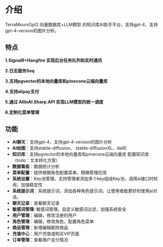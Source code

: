 # 介绍

TerraMoursGpt2 向量数据库+LLM模型 的知识库AI助手平台，支持gpt-4，支持gpt-4-version的图片分析。

## 特点

**1.SignalR+Hangfire 实现后台任务队列和实时通讯**

**2.日志服务Seq**

**3.支持pgvector的本地向量库和pinecone云端向量库**

**4.支持alipay支付**

**5.通过 AllInAI.Sharp.API 实现LLM模型的统一调度**

**6.定制化菜单管理**



## 功能

- **AI聊天**：支持gpt-4，支持gpt-4-version的图片分析
- **AI绘图**：支持stable-diffusion、 stable-diffusionXL、dallE
- **知识库**：支持pgvector的本地向量库和pinecone云端向量库 配置知识库（todo：文本转化方案）
- **数据看板**：数据统计分析
- **菜单配置**：提供根据角色配置菜单。精确管理应用
- **系统设置**：Key池管理，支持管理者添加多个key组成Key池，调用ai接口时轮询，加强稳定性
- **系统提示词**：系统提示词，添加各种角色提示词，让使用者能更好的使用ai对话。
- **聊天记录**：查看聊天记录
- **敏感词管理**: 敏感词管理，自定义敏感词过滤，加强系统安全
- **用户管理**：编辑，修改注册的用户
- **角色管理**：编辑，修改角色，配置角色菜单
- **商品管理**：新增编辑删除商品
- **充值中心**：用户充值或购买VIP页面
- **订单管理**：查看用户支付情况

